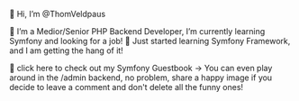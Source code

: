 👋 Hi, I’m @ThomVeldpaus
 
🌱 I’m a Medior/Senior PHP Backend Developer, I’m currently learning Symfony and looking for a job! 
🌱 Just started learning Symfony Framework, and I am getting the hang of it!

👀 click here to check out my Symfony Guestbook -> 
You can even play around in the /admin backend, no problem, share a happy image if you decide to leave a comment and don't delete all the funny ones!
